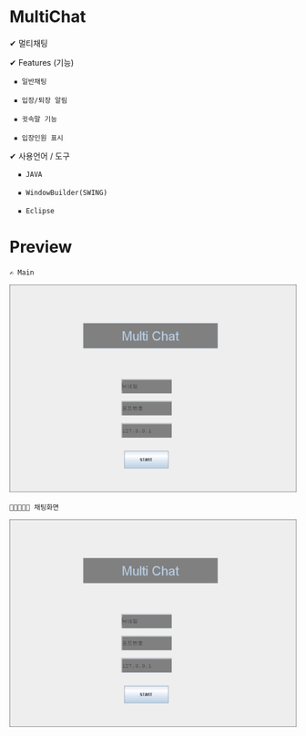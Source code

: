 # MultiChat
✔ 멀티채팅




✔ Features (기능)

	 ▪ 일반채팅

	 ▪ 입장/퇴장 알림

	 ▪ 귓속말 기능
	
	 ▪ 입장인원 표시



✔ 사용언어 / 도구

	  ▪ JAVA

	  ▪ WindowBuilder(SWING)
		
	  ▪ Eclipse
	  
	 
	
# Preview 

	✍ Main
 
![Main](MultiChat/preview/multiChatMain.png)


	👩🏻‍🤝‍👩🏻 채팅화면
 
![Chatting](MultiChat/preview/multiChat.png)
